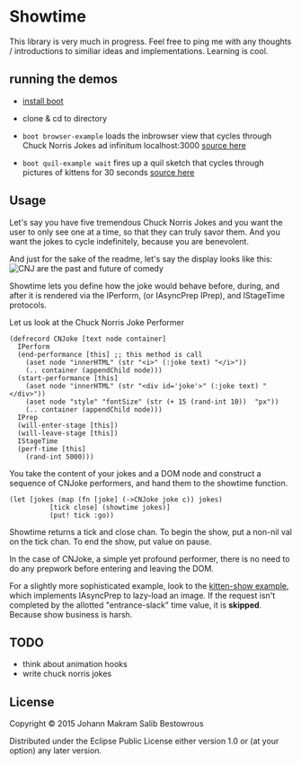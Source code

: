 

# Showtime

This library is very much in progress. Feel free to ping me with any thoughts / introductions to similiar ideas and implementations. Learning is cool.

## running the demos

- [install boot](https://github.com/boot-clj/boot#install)

- clone & cd to directory

- ```boot browser-example```  loads the inbrowser view that cycles through Chuck Norris Jokes ad infinitum localhost:3000 [source here](https://github.com/jobez/showtime/blob/master/src/showtime/bad_jokes.cljs)

- ```boot quil-example wait``` fires up a quil sketch that cycles through pictures of kittens for 30 seconds [source here](https://github.com/jobez/showtime/blob/master/src/showtime/kitten_show.cljc) 

## Usage

Let's say you have five tremendous Chuck Norris Jokes and you want the user to only see one at a time, so that they can truly savor them. And you want the jokes to cycle indefinitely, because you are benevolent.

And just for the sake of the readme, let's say the display looks like this:
![CNJ are the past and future of comedy](http://i.imgur.com/Sib8ivv.gif)

Showtime lets you define how the joke would behave before, during, and after it is rendered via the IPerform, (or IAsyncPrep IPrep), and IStageTime protocols.

Let us look at the Chuck Norris Joke Performer

```
(defrecord CNJoke [text node container]
  IPerform
  (end-performance [this] ;; this method is call
    (aset node "innerHTML" (str "<i>" (:joke text) "</i>"))
    (.. container (appendChild node)))
  (start-performance [this]
    (aset node "innerHTML" (str "<div id='joke'>" (:joke text) "</div>"))
    (aset node "style" "fontSize" (str (+ 15 (rand-int 10))  "px"))
    (.. container (appendChild node)))
  IPrep
  (will-enter-stage [this])
  (will-leave-stage [this])
  IStageTime
  (perf-time [this]
    (rand-int 5000)))
```

You take the content of your jokes and a DOM node and construct a sequence of CNJoke performers, and hand them to the showtime function.

```
(let [jokes (map (fn [joke] (->CNJoke joke c)) jokes)
          [tick close] (showtime jokes)]
          (put! tick :go))
```

Showtime returns a tick and close chan. To begin the show, put a non-nil val on the tick chan. To end the show, put value on pause.

In the case of CNJoke, a simple yet profound performer, there is no need to do any prepwork before entering and leaving the DOM.

For a slightly more sophisticated example, look to the [kitten-show example](https://github.com/jobez/showtime/blob/master/src/showtime/kitten_show.cljc),  which implements IAsyncPrep to lazy-load an image. If the request isn't completed by the allotted "entrance-slack" time value, it is **skipped**. Because show business is harsh.

## TODO

- think about animation hooks
- write chuck norris jokes



## License

Copyright © 2015 Johann Makram Salib Bestowrous

Distributed under the Eclipse Public License either version 1.0 or (at
your option) any later version.
